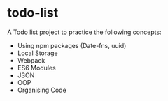 # todo-list
A Todo list project to practice the following concepts:
- Using npm packages (Date-fns, uuid)
- Local Storage
- Webpack
- ES6 Modules
- JSON
- OOP
- Organising Code
